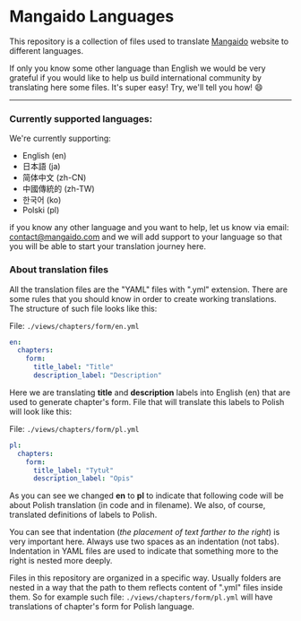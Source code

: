 # Mangaido Languages

This repository is a collection of files used to translate [Mangaido](https://mangaido.com) website to different languages.

If only you know some other language than English we would be very grateful if you would like to help us build international community by translating here some files. It's super easy! Try, we'll tell you how! :smile:

---

### Currently supported languages:

We're currently supporting:

- English (en)
- 日本語 (ja)
- 简体中文 (zh-CN)
- 中國傳統的 (zh-TW)
- 한국어 (ko)
- Polski (pl)

if you know any other language and you want to help, let us know via email: contact@mangaido.com and we will add support to your language so that you will be able to start your translation journey here.

### About translation files

All the translation files are the "YAML" files with ".yml" extension. There are some rules that you should know in order to create working translations. The structure of such file looks like this:

File: `./views/chapters/form/en.yml`
```yaml
en:
  chapters:
    form:
      title_label: "Title"
      description_label: "Description"
```

Here we are translating **title** and **description** labels into English (en) that are used to generate chapter's form. File that will translate this labels to Polish will look like this:

File: `./views/chapters/form/pl.yml`
```yaml
pl:
  chapters:
    form:
      title_label: "Tytuł"
      description_label: "Opis"
```

As you can see we changed **en** to **pl** to indicate that following code will be about Polish translation (in code and in filename). We also, of course, translated definitions of labels to Polish.

You can see that indentation (*the placement of text farther to the right*) is very important here. Always use two spaces as an indentation (not tabs). Indentation in YAML files are used to indicate that something more to the right is nested more deeply.

Files in this repository are organized in a specific way. Usually folders are nested in a way that the path to them reflects content of ".yml" files inside them. So for example such file: `./views/chapters/form/pl.yml` will have translations of chapter's form for Polish language.
